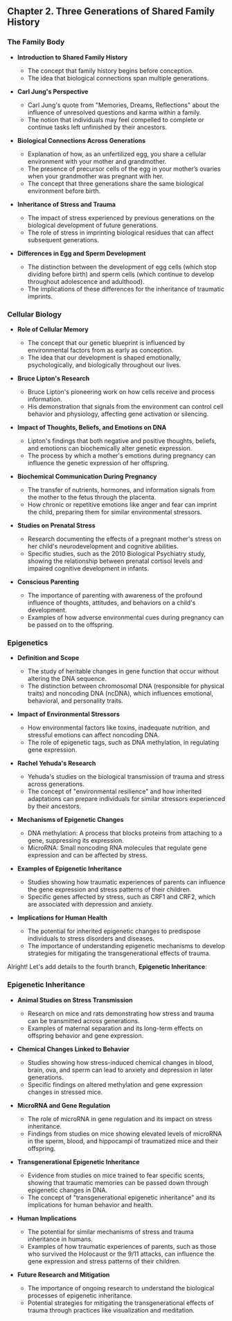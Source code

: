 ## Chapter 2. Three Generations of Shared Family History
### The Family Body

- **Introduction to Shared Family History**
    
    - The concept that family history begins before conception.
    - The idea that biological connections span multiple generations.
- **Carl Jung's Perspective**
    
    - Carl Jung's quote from "Memories, Dreams, Reflections" about the influence of unresolved questions and karma within a family.
    - The notion that individuals may feel compelled to complete or continue tasks left unfinished by their ancestors.
- **Biological Connections Across Generations**
    
    - Explanation of how, as an unfertilized egg, you share a cellular environment with your mother and grandmother.
    - The presence of precursor cells of the egg in your mother’s ovaries when your grandmother was pregnant with her.
    - The concept that three generations share the same biological environment before birth.
- **Inheritance of Stress and Trauma**
    
    - The impact of stress experienced by previous generations on the biological development of future generations.
    - The role of stress in imprinting biological residues that can affect subsequent generations.
- **Differences in Egg and Sperm Development**
    
    - The distinction between the development of egg cells (which stop dividing before birth) and sperm cells (which continue to develop throughout adolescence and adulthood).
    - The implications of these differences for the inheritance of traumatic imprints.



### Cellular Biology

- **Role of Cellular Memory**
    
    - The concept that our genetic blueprint is influenced by environmental factors from as early as conception.
    - The idea that our development is shaped emotionally, psychologically, and biologically throughout our lives.
- **Bruce Lipton's Research**
    
    - Bruce Lipton's pioneering work on how cells receive and process information.
    - His demonstration that signals from the environment can control cell behavior and physiology, affecting gene activation or silencing.
- **Impact of Thoughts, Beliefs, and Emotions on DNA**
    
    - Lipton's findings that both negative and positive thoughts, beliefs, and emotions can biochemically alter genetic expression.
    - The process by which a mother's emotions during pregnancy can influence the genetic expression of her offspring.
- **Biochemical Communication During Pregnancy**
    
    - The transfer of nutrients, hormones, and information signals from the mother to the fetus through the placenta.
    - How chronic or repetitive emotions like anger and fear can imprint the child, preparing them for similar environmental stressors.
- **Studies on Prenatal Stress**
    
    - Research documenting the effects of a pregnant mother's stress on her child's neurodevelopment and cognitive abilities.
    - Specific studies, such as the 2010 Biological Psychiatry study, showing the relationship between prenatal cortisol levels and impaired cognitive development in infants.
- **Conscious Parenting**
    
    - The importance of parenting with awareness of the profound influence of thoughts, attitudes, and behaviors on a child's development.
    - Examples of how adverse environmental cues during pregnancy can be passed on to the offspring.



### Epigenetics

- **Definition and Scope**
    
    - The study of heritable changes in gene function that occur without altering the DNA sequence.
    - The distinction between chromosomal DNA (responsible for physical traits) and noncoding DNA (ncDNA), which influences emotional, behavioral, and personality traits.
- **Impact of Environmental Stressors**
    
    - How environmental factors like toxins, inadequate nutrition, and stressful emotions can affect noncoding DNA.
    - The role of epigenetic tags, such as DNA methylation, in regulating gene expression.
- **Rachel Yehuda's Research**
    
    - Yehuda's studies on the biological transmission of trauma and stress across generations.
    - The concept of "environmental resilience" and how inherited adaptations can prepare individuals for similar stressors experienced by their ancestors.
- **Mechanisms of Epigenetic Changes**
    
    - DNA methylation: A process that blocks proteins from attaching to a gene, suppressing its expression.
    - MicroRNA: Small noncoding RNA molecules that regulate gene expression and can be affected by stress.
- **Examples of Epigenetic Inheritance**
    
    - Studies showing how traumatic experiences of parents can influence the gene expression and stress patterns of their children.
    - Specific genes affected by stress, such as CRF1 and CRF2, which are associated with depression and anxiety.
- **Implications for Human Health**
    
    - The potential for inherited epigenetic changes to predispose individuals to stress disorders and diseases.
    - The importance of understanding epigenetic mechanisms to develop strategies for mitigating the transgenerational effects of trauma.

Alright! Let's add details to the fourth branch, **Epigenetic Inheritance**:

### Epigenetic Inheritance

- **Animal Studies on Stress Transmission**
    
    - Research on mice and rats demonstrating how stress and trauma can be transmitted across generations.
    - Examples of maternal separation and its long-term effects on offspring behavior and gene expression.
- **Chemical Changes Linked to Behavior**
    
    - Studies showing how stress-induced chemical changes in blood, brain, ova, and sperm can lead to anxiety and depression in later generations.
    - Specific findings on altered methylation and gene expression changes in stressed mice.
- **MicroRNA and Gene Regulation**
    
    - The role of microRNA in gene regulation and its impact on stress inheritance.
    - Findings from studies on mice showing elevated levels of microRNA in the sperm, blood, and hippocampi of traumatized mice and their offspring.
- **Transgenerational Epigenetic Inheritance**
    
    - Evidence from studies on mice trained to fear specific scents, showing that traumatic memories can be passed down through epigenetic changes in DNA.
    - The concept of "transgenerational epigenetic inheritance" and its implications for human behavior and health.
- **Human Implications**
    
    - The potential for similar mechanisms of stress and trauma inheritance in humans.
    - Examples of how traumatic experiences of parents, such as those who survived the Holocaust or the 9/11 attacks, can influence the gene expression and stress patterns of their children.
- **Future Research and Mitigation**
    
    - The importance of ongoing research to understand the biological processes of epigenetic inheritance.
    - Potential strategies for mitigating the transgenerational effects of trauma through practices like visualization and meditation.

